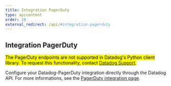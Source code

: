 ```yaml
---
title: Integration PagerDuty
type: apicontent
order: 19
external_redirect: /api/#integration-pagerduty
---
```


## Integration PagerDuty

<mark>The PagerDuty endpoints are not supported in Datadog's Python client library. To request this functionality, contact [Datadog Support][1].</mark>

Configure your Datadog-PagerDuty integration directly through the Datadog API.
For more informations, see the [PagerDuty integration page][2].

[1]: /help
[2]: /integrations/pagerduty
